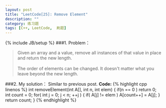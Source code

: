 ```yaml
---
layout: post
title: "LeetCode[25]: Remove Element"
description: ""
category: 练习题
tags: [C++, LeetCode,  刷题]
---
```

{% include JB/setup %}
###1. Problem：
<blockquote>
Given an array and a value, remove all instances of that value in place and return the new length.<br>
<br>
The order of elements can be changed. It doesn't matter what you leave beyond the new length.
</blockquote>
###2. My solution：
Similar to previous post.
<b>Code:</b>
{% highlight cpp linenos %}
    int removeElement(int A[], int n, int elem) 
    {
        if(n == 0 )
            return 0;
        int count = 0;
        for( int j = 0; j < n; ++j )
        {
            if( A[j] != elem )
                A[count++] = A[j];
        }
        return count;   
    }
{% endhighlight %}
